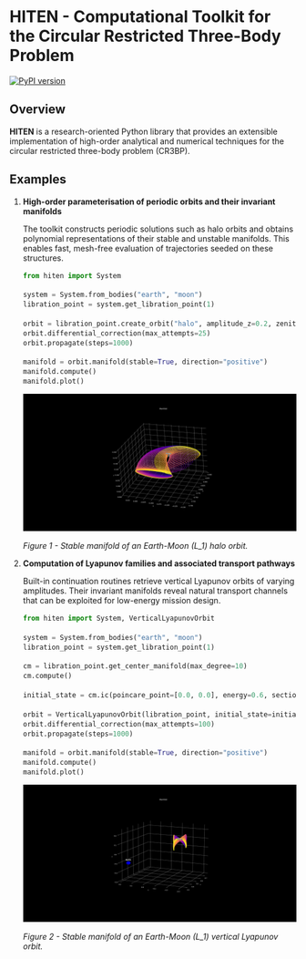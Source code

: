# HITEN - Computational Toolkit for the Circular Restricted Three-Body Problem

[![PyPI version](https://img.shields.io/pypi/v/hiten.svg?color=brightgreen)](https://pypi.org/project/hiten/)

## Overview

**HITEN** is a research-oriented Python library that provides an extensible implementation of high-order analytical and numerical techniques for the circular restricted three-body problem (CR3BP).

## Examples

1. **High-order parameterisation of periodic orbits and their invariant manifolds**

   The toolkit constructs periodic solutions such as halo orbits and obtains polynomial representations of their stable and unstable manifolds. This enables fast, mesh-free evaluation of trajectories seeded on these structures.

   ```python
   from hiten import System

   system = System.from_bodies("earth", "moon")
   libration_point = system.get_libration_point(1)

   orbit = libration_point.create_orbit("halo", amplitude_z=0.2, zenith="southern")
   orbit.differential_correction(max_attempts=25)
   orbit.propagate(steps=1000)

   manifold = orbit.manifold(stable=True, direction="positive")
   manifold.compute()
   manifold.plot()
   ```

   ![Halo orbit stable manifold](results/plots/halo_stable_manifold.svg)

   *Figure&nbsp;1 - Stable manifold of an Earth-Moon \(L_1\) halo orbit.*

2. **Computation of Lyapunov families and associated transport pathways**

   Built-in continuation routines retrieve vertical Lyapunov orbits of varying amplitudes. Their invariant manifolds reveal natural transport channels that can be exploited for low-energy mission design.

   ```python
   from hiten import System, VerticalLyapunovOrbit

   system = System.from_bodies("earth", "moon")
   libration_point = system.get_libration_point(1)

   cm = libration_point.get_center_manifold(max_degree=10)
   cm.compute()

   initial_state = cm.ic(poincare_point=[0.0, 0.0], energy=0.6, section_coord="q3")

   orbit = VerticalLyapunovOrbit(libration_point, initial_state=initial_state)
   orbit.differential_correction(max_attempts=100)
   orbit.propagate(steps=1000)

   manifold = orbit.manifold(stable=True, direction="positive")
   manifold.compute()
   manifold.plot()
   ```

   ![Vertical Lyapunov orbit stable manifold](results/plots/vl_stable_manifold.svg)

   *Figure&nbsp;2 - Stable manifold of an Earth-Moon \(L_1\) vertical Lyapunov orbit.*
